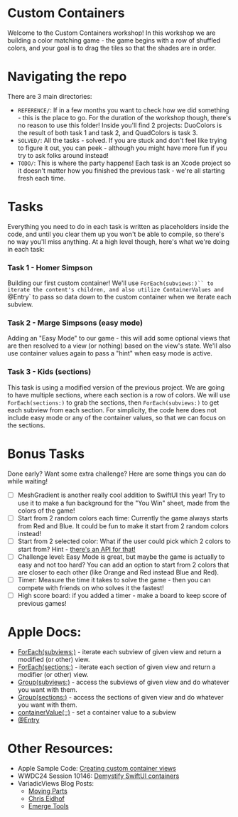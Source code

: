 # Custom Containers

Welcome to the Custom Containers workshop!
In this workshop we are building a color matching game - the game begins with a row of shuffled colors, and your goal is to drag the tiles so that the shades are in order.

# Navigating the repo
There are 3 main directories:
- `REFERENCE/`: If in a few months you want to check how we did something - this is the place to go. For the duration of the workshop though, there's no reason to use this folder! Inside you'll find 2 projects: DuoColors is the result of both task 1 and task 2, and QuadColors is task 3.
- `SOLVED/`: All the tasks - solved. If you are stuck and don't feel like trying to figure it out, you can peek - although you might have more fun if you try to ask folks around instead!
- `TODO/`: This is where the party happens! Each task is an Xcode project so it doesn't matter how you finished the previous task - we're all starting fresh each time.

# Tasks
Everything you need to do in each task is written as placeholders inside the code, and until you clear them up you won't be able to compile, so there's no way you'll miss anything. At a high level though, here's what we're doing in each task:

### Task 1 - Homer Simpson
Building our first custom container! We'll use `ForEach(subviews:)`` to iterate the content's children, and also utilize ContainerValues and `@Entry` to pass so data down to the custom container when we iterate each subview.

### Task 2 - Marge Simpsons (easy mode)
Adding an "Easy Mode" to our game - this will add some optional views that are then resolved to a view (or nothing) based on the view's state.
We'll also use container values again to pass a "hint" when easy mode is active.

### Task 3 - Kids (sections)
This task is using a modified version of the previous project. We are going to have multiple sections, where each section is a row of colors. We will use `ForEach(sections:)` to grab the sections, then `ForEach(subviews:)` to get each subview from each section.
For simplicity, the code here does not include easy mode or any of the container values, so that we can focus on the sections.

# Bonus Tasks
Done early? Want some extra challenge? Here are some things you can do while waiting!

- [ ] MeshGradient is another really cool addition to SwiftUI this year! Try to use it to make a fun background for the "You Win" sheet, made from the colors of the game!
- [ ] Start from 2 random colors each time: Currently the game always starts from Red and Blue. It could be fun to make it start from 2 random colors instead!
- [ ] Start from 2 selected color: What if the user could pick which 2 colors to start from? Hint - [there's an API for that!](https://developer.apple.com/documentation/swiftui/colorpicker)
- [ ] Challenge level: Easy Mode is great, but maybe the game is actually to easy and not too hard? You can add an option to start from 2 colors that are closer to each other (like Orange and Red instead Blue and Red).
- [ ] Timer: Measure the time it takes to solve the game - then you can compete with friends on who solves it the fastest!
- [ ] High score board: if you added a timer - make a board to keep score of previous games!

# Apple Docs:
- [ForEach(subviews:)](https://developer.apple.com/documentation/swiftui/foreach/init(subviews:content:)) - iterate each subview of given view and return a modified (or other) view.
- [ForEach(sections:)](https://developer.apple.com/documentation/swiftui/foreach/init(sections:content:)) - iterate each section of given view and return a modifier (or other) view.
- [Group(subviews:)](https://developer.apple.com/documentation/swiftui/group/init(subviews:transform:)) - access the subviews of given view and do whatever you want with them.
- [Group(sections:)](https://developer.apple.com/documentation/swiftui/group/init(sections:transform:)) - access the sections of given view and do whatever you want with them.
- [containerValue(::)](https://developer.apple.com/documentation/swiftui/view/containervalue(_:_:)) - set a container value to a subview
- [@Entry](https://developer.apple.com/documentation/swiftui/entry()#Container-Values)

# Other Resources:
- Apple Sample Code: [Creating custom container views](https://developer.apple.com/documentation/swiftui/creating-custom-container-views)
- WWDC24 Session 10146: [Demystify SwiftUI containers](https://developer.apple.com/wwdc24/10146)
- VariadicViews Blog Posts:
  - [Moving Parts](https://movingparts.io/variadic-views-in-swiftui)
  - [Chris Eidhof](https://chris.eidhof.nl/post/variadic-views/)
  - [Emerge Tools](https://www.emergetools.com/blog/posts/how-to-use-variadic-view)
